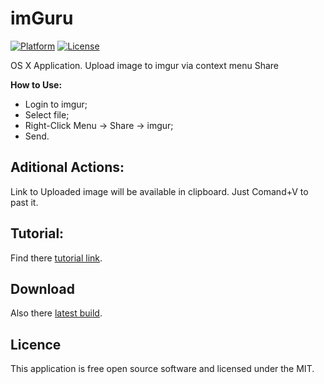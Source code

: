 # imGuru

[![Platform](https://img.shields.io/badge/platform-OS%20X-lightgrey.svg?style=flat)](http://www.apple.com/osx/)
[![License](https://img.shields.io/badge/license-MIT-brightgreen.svg?style=flat)](http://opensource.org/licenses/MIT)

OS X Application.
Upload image to imgur via context menu Share

**How to Use:**
* Login to imgur;
* Select file;
* Right-Click Menu -> Share -> imgur;
* Send.

Aditional Actions:
-------------
Link to Uploaded image will be available in clipboard.
Just Comand+V to past it.

Tutorial:
-------------
Find there [tutorial link][tutorial].

Download
-------------
Also there [latest build][imGuru].

Licence
-------------
This application is free open source software and licensed under the MIT.

[tutorial]: http://www.youtube.com/watch?v=ZpNoiAbzLQ0 "tutorial link"
[imGuru]: http://downloads.igrsoft.com/app/imGuru.zip "latest build"